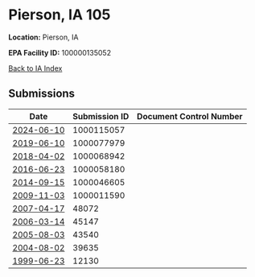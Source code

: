 # Pierson, IA 105

**Location:** Pierson, IA

**EPA Facility ID:** 100000135052

[Back to IA Index](../../index.md)

## Submissions

| Date | Submission ID | Document Control Number |
|------|--------------|-------------------------|
| [2024-06-10](submissions/1000115057.md) | 1000115057 |  |
| [2019-06-10](submissions/1000077979.md) | 1000077979 |  |
| [2018-04-02](submissions/1000068942.md) | 1000068942 |  |
| [2016-06-23](submissions/1000058180.md) | 1000058180 |  |
| [2014-09-15](submissions/1000046605.md) | 1000046605 |  |
| [2009-11-03](submissions/1000011590.md) | 1000011590 |  |
| [2007-04-17](submissions/48072.md) | 48072 |  |
| [2006-03-14](submissions/45147.md) | 45147 |  |
| [2005-08-03](submissions/43540.md) | 43540 |  |
| [2004-08-02](submissions/39635.md) | 39635 |  |
| [1999-06-23](submissions/12130.md) | 12130 |  |
